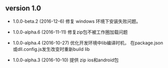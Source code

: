 
## version 1.0 

 * 1.0.0-beta.2 (2016-12-6) 修复 windows 环境下安装失败问题。

 * 1.0.0-alpha.6 (2016-11-11) 修复zip包不被工作圈加载问题  
 * 1.0.0-alpha.4 (2016-10-27) 优化开发环境中lib编译时机， 在package.json或dll.config.js发生改变时重新build lib
 * 1.0.0-alpha.3 (2016-10-10) 提供 zip ios和android包